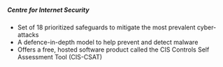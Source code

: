 ##### Centre for Internet Security
- Set of 18 prioritized safeguards to mitigate the most prevalent cyber-attacks
- A defence-in-depth model to help prevent and detect malware
- Offers a free, hosted software product called the CIS Controls Self Assessment Tool (CIS-CSAT)